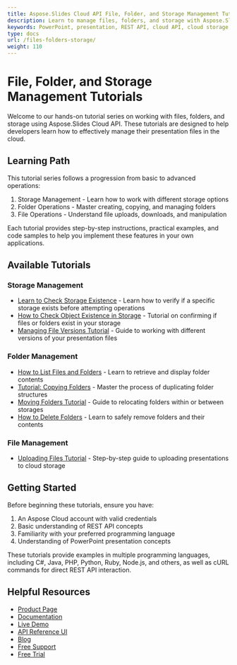 ```yaml
---
title: Aspose.Slides Cloud API File, Folder, and Storage Management Tutorials
description: Learn to manage files, folders, and storage with Aspose.Slides Cloud API in this comprehensive tutorial series for developers.
keywords: PowerPoint, presentation, REST API, cloud API, cloud storage, file storage
type: docs
url: /files-folders-storage/
weight: 110
---
```


# File, Folder, and Storage Management Tutorials

Welcome to our hands-on tutorial series on working with files, folders, and storage using Aspose.Slides Cloud API. These tutorials are designed to help developers learn how to effectively manage their presentation files in the cloud.

## Learning Path

This tutorial series follows a progression from basic to advanced operations:

1. Storage Management - Learn how to work with different storage options
2. Folder Operations - Master creating, copying, and managing folders
3. File Operations - Understand file uploads, downloads, and manipulation

Each tutorial provides step-by-step instructions, practical examples, and code samples to help you implement these features in your own applications.

## Available Tutorials

### Storage Management

- [Learn to Check Storage Existence](/files-folders-storage/storage-check-existence/) - Learn how to verify if a specific storage exists before attempting operations
- [How to Check Object Existence in Storage](/files-folders-storage/storage-check-object/) - Tutorial on confirming if files or folders exist in your storage
- [Managing File Versions Tutorial](/files-folders-storage/storage-file-versions/) - Guide to working with different versions of your presentation files

### Folder Management

- [How to List Files and Folders](/files-folders-storage/folders-list-contents/) - Learn to retrieve and display folder contents
- [Tutorial: Copying Folders](/files-folders-storage/folders-copy/) - Master the process of duplicating folder structures
- [Moving Folders Tutorial](/files-folders-storage/folders-move/) - Guide to relocating folders within or between storages
- [How to Delete Folders](/files-folders-storage/folders-delete/) - Learn to safely remove folders and their contents

### File Management

- [Uploading Files Tutorial](/files-folders-storage/files-upload/) - Step-by-step guide to uploading presentations to cloud storage

## Getting Started

Before beginning these tutorials, ensure you have:

1. An Aspose Cloud account with valid credentials
2. Basic understanding of REST API concepts
3. Familiarity with your preferred programming language
4. Understanding of PowerPoint presentation concepts

These tutorials provide examples in multiple programming languages, including C#, Java, PHP, Python, Ruby, Node.js, and others, as well as cURL commands for direct REST API interaction.

## Helpful Resources

- [Product Page](https://products.aspose.cloud/slides/)
- [Documentation](https://docs.aspose.cloud/slides/)
- [Live Demo](https://products.aspose.app/slides/family)
- [API Reference UI](https://reference.aspose.cloud/slides/)
- [Blog](https://blog.aspose.cloud/category/slides/)
- [Free Support](https://forum.aspose.cloud/c/slides/15)
- [Free Trial](https://dashboard.aspose.cloud/#/apps)
